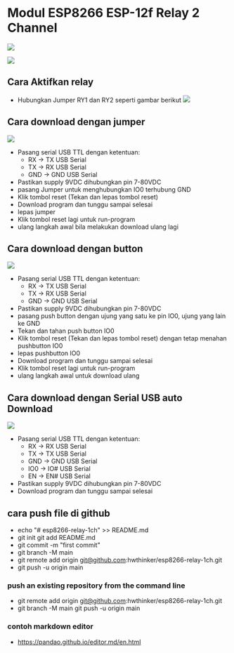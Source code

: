 # Modul ESP8266 ESP-12f Relay 2 Channel 
![](https://github.com/hwthinker/esp8266-relay2ch/blob/main/picture/1.png)

![](https://github.com/hwthinker/esp8266-relay2ch/blob/main/picture/2.png)

## Cara Aktifkan relay
- Hubungkan Jumper RY1 dan RY2 seperti gambar berikut
![](https://github.com/hwthinker/esp8266-relay2ch/blob/main/picture/3.png)

## Cara download dengan jumper
![](https://github.com/hwthinker/esp8266-relay2ch/blob/main/picture/4.png)
- Pasang serial USB TTL dengan ketentuan: 
  - RX -> TX USB Serial
  - TX -> RX USB Serial
  - GND -> GND USB Serial
- Pastikan supply 9VDC dihubungkan pin 7-80VDC
- pasang Jumper untuk menghubungkan IO0 terhubung GND
- Klik tombol reset (Tekan dan lepas tombol reset)
- Download program dan tunggu sampai selesai
- lepas jumper
- Klik tombol reset lagi untuk run-program
- ulang langkah awal bila melakukan download ulang lagi

## Cara download dengan button
![](https://github.com/hwthinker/esp8266-relay2ch/blob/main/picture/5.png)
- Pasang serial USB TTL dengan ketentuan:
   - RX -> TX USB Serial 
   - TX -> RX USB Serial
   - GND -> GND USB Serial
- Pastikan supply 9VDC dihubungkan pin 7-80VDC
- pasang push button dengan ujung yang satu ke pin IO0, ujung yang lain ke GND
- Tekan dan tahan push button IO0
- Klik tombol reset (Tekan dan lepas tombol reset) dengan tetap menahan pushbutton IO0
- lepas pushbutton IO0
- Download program dan tunggu sampai selesai
- Klik tombol reset lagi untuk run-program
- ulang langkah awal untuk download ulang

## Cara download dengan Serial USB auto Download
![](https://github.com/hwthinker/esp8266-relay2ch/blob/main/picture/6.png)
- Pasang serial USB TTL dengan ketentuan:
    - RX -> RX USB Serial  
    - TX -> TX USB Serial 
    - GND -> GND USB Serial  
    - IO0 -> IO# USB Serial 
    - EN -> EN# USB Serial
- Pastikan supply 9VDC dihubungkan pin 7-80VDC
- Download program dan tunggu sampai selesai


## cara push file di github 
- echo "# esp8266-relay-1ch" >> README.md 
- git init git add README.md 
- git commit -m "first commit" 
- git branch -M main 
- git remote add origin git@github.com:hwthinker/esp8266-relay-1ch.git 
- git push -u origin main 

### push an existing repository from the command line 
- git remote add origin git@github.com:hwthinker/esp8266-relay-1ch.git 
- git branch -M main git push -u origin main

### contoh markdown editor
- https://pandao.github.io/editor.md/en.html
